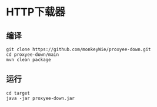 # HTTP下载器

## 编译
```
git clone https://github.com/monkeyWie/proxyee-down.git
cd proxyee-down/main
mvn clean package
```
## 运行
```
cd target
java -jar proxyee-down.jar
```